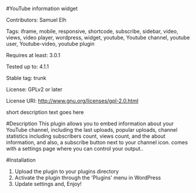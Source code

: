 #YouTube information widget

Contributors: Samuel Elh

Tags: iframe, mobile, responsive,  shortcode, subscribe, sidebar,  video, 
views, video player, wordpress, widget,  youtube, Youtube channel, youtube user, Youtube-video, youtube plugin

Requires at least: 3.0.1

Tested up to: 4.1.1

Stable tag: trunk

License: GPLv2 or later

License URI: http://www.gnu.org/licenses/gpl-2.0.html

short description text goes here

#Description
This plugin allows you to embed information about your YouTube channel, including the last uploads, popular uploads, channel statistics including subscribers count,   views count, and the about information, and also, a subscribe button next to your channel icon. comes with a settings page where you can control your output..

#Installation
1. Upload the plugin to your plugins directory
2. Activate the plugin through the \'Plugins\' menu in WordPress
3. Update settings and, Enjoy!
